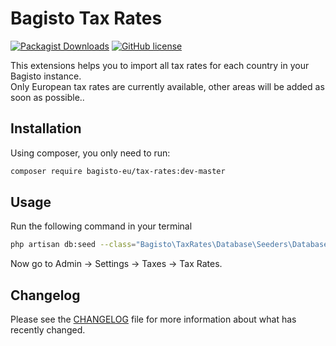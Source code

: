 # Bagisto Tax Rates
[![Packagist Downloads](https://img.shields.io/packagist/dm/bagisto-eu/tax-rates)](https://packagist.org/packages/bagisto-eu/tax-rates)
[![GitHub license](https://img.shields.io/github/license/bagisto-europe/tax-rates)](https://github.com/bagisto-europe/tax-rates/blob/master/LICENSE)

This extensions helps you to import all tax rates for each country in your Bagisto instance.  
Only European tax rates are currently available, other areas will be added as soon as possible..

## Installation

Using composer, you only need to run:
```sh
composer require bagisto-eu/tax-rates:dev-master
```

## Usage
Run the following command in your terminal
```sh
php artisan db:seed --class="Bagisto\TaxRates\Database\Seeders\DatabaseSeeder"
```

Now go to Admin -> Settings -> Taxes -> Tax Rates.

## Changelog
Please see the [CHANGELOG](CHANGELOG.md) file for more information about what has recently changed.